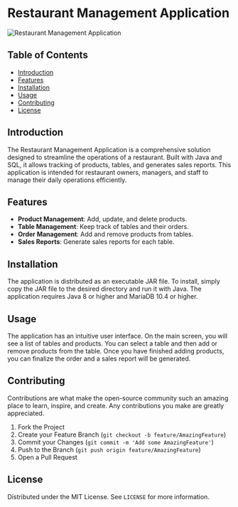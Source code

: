 # Restaurant Management Application

![Restaurant Management Application](https://your-image-url.png)

## Table of Contents

- [Introduction](#introduction)
- [Features](#features)
- [Installation](#installation)
- [Usage](#usage)
- [Contributing](#contributing)
- [License](#license)

## Introduction

The Restaurant Management Application is a comprehensive solution designed to streamline the operations of a restaurant. Built with Java and SQL, it allows tracking of products, tables, and generates sales reports. This application is intended for restaurant owners, managers, and staff to manage their daily operations efficiently.

## Features

- **Product Management**: Add, update, and delete products.
- **Table Management**: Keep track of tables and their orders.
- **Order Management**: Add and remove products from tables.
- **Sales Reports**: Generate sales reports for each table.

## Installation

The application is distributed as an executable JAR file. To install, simply copy the JAR file to the desired directory and run it with Java. The application requires Java 8 or higher and MariaDB 10.4 or higher.

## Usage

The application has an intuitive user interface. On the main screen, you will see a list of tables and products. You can select a table and then add or remove products from the table. Once you have finished adding products, you can finalize the order and a sales report will be generated.

## Contributing

Contributions are what make the open-source community such an amazing place to learn, inspire, and create. Any contributions you make are greatly appreciated.

1. Fork the Project
2. Create your Feature Branch (`git checkout -b feature/AmazingFeature`)
3. Commit your Changes (`git commit -m 'Add some AmazingFeature'`)
4. Push to the Branch (`git push origin feature/AmazingFeature`)
5. Open a Pull Request

## License

Distributed under the MIT License. See `LICENSE` for more information.
